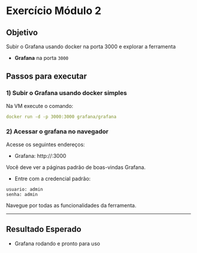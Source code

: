 # Exercício Módulo 2

## Objetivo

Subir o Grafana usando docker na porta 3000 e explorar a ferramenta
- **Grafana** na porta `3000`

## Passos para executar

### 1) Subir o Grafana usando docker simples

Na VM execute o comando:

```yaml
docker run -d -p 3000:3000 grafana/grafana
```

### 2) Acessar o grafana no navegador

Acesse os seguintes endereços:

- Grafana: http://<IP-da-VM>:3000

Você deve ver a páginas padrão de boas-vindas Grafana.

- Entre com a credencial padrão:

```
usuario: admin
senha: admin
```

Navegue por todas as funcionalidades da ferramenta.

---

## Resultado Esperado

- Grafana rodando e pronto para uso
